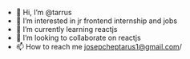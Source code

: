- 👋 Hi, I’m @tarrus
- 👀 I’m interested in jr frontend internship and jobs
- 🌱 I’m currently learning reactjs
- 💞️ I’m looking to collaborate on reactjs
- 📫 How to reach me josepcheptarus1@gmail.com/

<!---
tarrus1/tarrus1 is a ✨ special ✨ repository because its `README.md` (this file) appears on your GitHub profile.
You can click the Preview link to take a look at your changes.
--->
